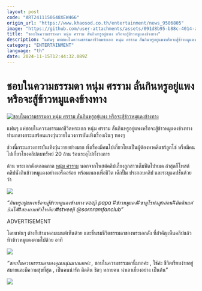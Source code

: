 ```yaml
---
layout: post
code: "ART2411150648XEW466"
origin_url: "https://www.khaosod.co.th/entertainment/news_9506805"
image: "https://github.com/user-attachments/assets/091d8b95-b88c-4014-ae67-2c321a120288"
title: "ชอบในความธรรมดา หนุ่ม ศรราม ลั่นกินหรูอยู่แพง หรือจะสู้ข้าวหมูแดงข้างทาง"
description: "แฟนๆ แห่ชอบในความธรรมดาชีวิตพระเอก หนุ่ม ศรราม ลั่นกินหรูอยู่แพงหรือจะสู้ข้าวหมูแดงข้างทาง ท่ามกลางกระแสร้อนแรงวุ่นวายในวงการบันเทิงเรื่องเงินๆ ทองๆ "
category: "ENTERTAINMENT"
language: "th"
date: 2024-11-15T12:44:32.089Z
---
```


# ชอบในความธรรมดา หนุ่ม ศรราม ลั่นกินหรูอยู่แพง หรือจะสู้ข้าวหมูแดงข้างทาง

[![ชอบในความธรรมดา หนุ่ม ศรราม ลั่นกินหรูอยู่แพง หรือจะสู้ข้าวหมูแดงข้างทาง](https://www.khaosod.co.th/wpapp/uploads/2024/11/sornramstreetfood1511679998.jpg "ชอบในความธรรมดา หนุ่ม ศรราม ลั่นกินหรูอยู่แพง หรือจะสู้ข้าวหมูแดงข้างทาง")](https://www.khaosod.co.th/wpapp/uploads/2024/11/sornramstreetfood1511679998.jpg)

แฟนๆ แห่ชอบในความธรรมดาชีวิตพระเอก หนุ่ม ศรราม ลั่นกินหรูอยู่แพงหรือจะสู้ข้าวหมูแดงข้างทาง ท่ามกลางกระแสร้อนแรงวุ่นวายในวงการบันเทิงเรื่องเงินๆ ทองๆ

ช่วงนี้กระแสวงการบันเทิงวุ่นวายอย่างมาก ทั้งเรื่องมีคนไปเกี่ยวโยงเป็นผู้ต้องหาคดีแชร์ลูกโซ่ หรือมีคนไปเกี่ยวโยงคลิปตบทรัพย์ 20 ล้าน ร้อนระอุไปทั้งวงการ

ด้าน พระเอกดังตลอดกาล [หนุ่ม ศรราม](https://www.instagram.com/sornram_theappitak/) นอกจากโพสต์คลิปเลี้ยงลูกสาวเต็มฟีดไปหมด ล่าสุดก็โพสต์คลิปนั่งกินข้าวหมูแดงอย่างเอร็ดอร่อย พร้อมเพลงเพื่อชีวิต เด็กปั๊ม ประกอบคลิป และระบุแคปชั่นด้วยว่า

[![](https://www.khaosod.co.th/wpapp/uploads/2024/11/sornramstreetfood1511671.jpg)](https://www.khaosod.co.th/wpapp/uploads/2024/11/sornramstreetfood1511671.jpg)

_“กินหรูอยู่แพงหรือจะสู้ข้าวหมูแดงข้างทาง veeji papa #ข้าวหมูแดง#ซามูไรพ่อลูnอ่อน#ติดดินแต่บินได้#สองกายหัวใจเดียว#stveeji @sornramfanclub”_

ADVERTISEMENT

โดยแฟนๆ ต่างก็เข้ามาคอมเมนต์เห็นด้วย และชื่นชมชีวิตธรรมดาของพระเอกดัง ที่สำคัญเห็นคลิปแล้วหิวข้าวหมูแดงตามไปด้วย อาทิ

[![](https://www.khaosod.co.th/wpapp/uploads/2024/11/sornramstreetfood1511674.jpg)](https://www.khaosod.co.th/wpapp/uploads/2024/11/sornramstreetfood1511674.jpg)

_“ชอบในความธรรมดาของคุณหนุ่มมากเลยค่ะ ,_ ชอบในความธรรมดานี้มากค่ะ , ใช่ค่ะ ชีวิตเรียบง่ายอยู่สบายและมีความสุขที่สุด , เป็นคนน่ารัก ติดดิน ชิลๆ หลายคน น่าเอาเยี่ยงอย่าง เป็นต้น”

[![](https://www.khaosod.co.th/wpapp/uploads/2024/11/sornramstreetfood1511675.jpg)](https://www.khaosod.co.th/wpapp/uploads/2024/11/sornramstreetfood1511675.jpg)

